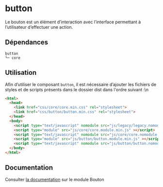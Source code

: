 # button

Le bouton est un élément d’interaction avec l’interface permettant à l’utilisateur d’effectuer une action.

## Dépendances
```shell
button
└─ core
```

## Utilisation
Afin d’utiliser le composant `button`, il est nécessaire d’ajouter les fichiers de styles et de scripts présents dans le dossier dist dans l'ordre suivant :\n
```html
<html>
  <head>
    <link href="css/core/core.min.css" rel="stylesheet">
    <link href="css/button/button.min.css" rel="stylesheet">
  </head>
  <body>
    <script type="text/javascript" nomodule src="js/legacy/legacy.nomodule.min.js" ></script>
    <script type="module" src="js/core/core.module.min.js" ></script>
    <script type="text/javascript" nomodule src="js/core/core.nomodule.min.js" ></script>
    <script type="module" src="js/button/button.module.min.js" ></script>
    <script type="text/javascript" nomodule src="js/button/button.nomodule.min.js" ></script>
  </body>
</html>
```

## Documentation

Consulter [la documentation](https://www.systeme-de-design.gouv.fr/version-courante/fr/composants/bouton) sur le module Bouton
